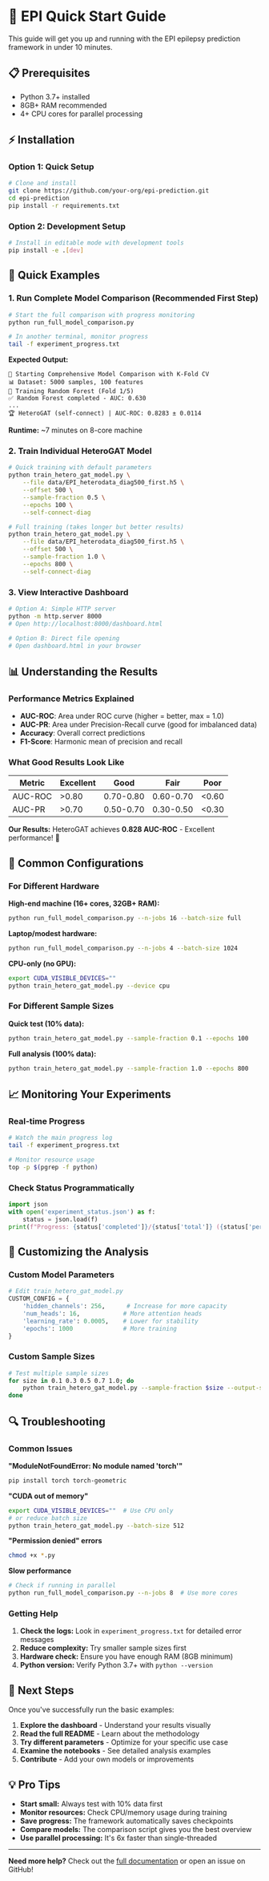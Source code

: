 # 🚀 EPI Quick Start Guide

This guide will get you up and running with the EPI epilepsy prediction framework in under 10 minutes.

## 📋 Prerequisites

- Python 3.7+ installed
- 8GB+ RAM recommended
- 4+ CPU cores for parallel processing

## ⚡ Installation

### Option 1: Quick Setup
```bash
# Clone and install
git clone https://github.com/your-org/epi-prediction.git
cd epi-prediction
pip install -r requirements.txt
```

### Option 2: Development Setup
```bash
# Install in editable mode with development tools
pip install -e .[dev]
```

## 🎯 Quick Examples

### 1. Run Complete Model Comparison (Recommended First Step)

```bash
# Start the full comparison with progress monitoring
python run_full_model_comparison.py

# In another terminal, monitor progress
tail -f experiment_progress.txt
```

**Expected Output:**
```
🔬 Starting Comprehensive Model Comparison with K-Fold CV
📊 Dataset: 5000 samples, 100 features
🤖 Training Random Forest (Fold 1/5)
✅ Random Forest completed - AUC: 0.630
...
🏆 HeteroGAT (self-connect) | AUC-ROC: 0.8283 ± 0.0114
```

**Runtime:** ~7 minutes on 8-core machine

### 2. Train Individual HeteroGAT Model

```bash
# Quick training with default parameters
python train_hetero_gat_model.py \
    --file data/EPI_heterodata_diag500_first.h5 \
    --offset 500 \
    --sample-fraction 0.5 \
    --epochs 100 \
    --self-connect-diag

# Full training (takes longer but better results)
python train_hetero_gat_model.py \
    --file data/EPI_heterodata_diag500_first.h5 \
    --offset 500 \
    --sample-fraction 1.0 \
    --epochs 800 \
    --self-connect-diag
```

### 3. View Interactive Dashboard

```bash
# Option A: Simple HTTP server
python -m http.server 8000
# Open http://localhost:8000/dashboard.html

# Option B: Direct file opening
# Open dashboard.html in your browser
```

## 📊 Understanding the Results

### Performance Metrics Explained

- **AUC-ROC**: Area under ROC curve (higher = better, max = 1.0)
- **AUC-PR**: Area under Precision-Recall curve (good for imbalanced data)
- **Accuracy**: Overall correct predictions
- **F1-Score**: Harmonic mean of precision and recall

### What Good Results Look Like

| Metric | Excellent | Good | Fair | Poor |
|--------|-----------|------|------|------|
| AUC-ROC | >0.80 | 0.70-0.80 | 0.60-0.70 | <0.60 |
| AUC-PR | >0.70 | 0.50-0.70 | 0.30-0.50 | <0.30 |

**Our Results:** HeteroGAT achieves **0.828 AUC-ROC** - Excellent performance! 🎉

## 🔧 Common Configurations

### For Different Hardware

**High-end machine (16+ cores, 32GB+ RAM):**
```bash
python run_full_model_comparison.py --n-jobs 16 --batch-size full
```

**Laptop/modest hardware:**
```bash
python run_full_model_comparison.py --n-jobs 4 --batch-size 1024
```

**CPU-only (no GPU):**
```bash
export CUDA_VISIBLE_DEVICES=""
python train_hetero_gat_model.py --device cpu
```

### For Different Sample Sizes

**Quick test (10% data):**
```bash
python train_hetero_gat_model.py --sample-fraction 0.1 --epochs 100
```

**Full analysis (100% data):**
```bash
python train_hetero_gat_model.py --sample-fraction 1.0 --epochs 800
```

## 📈 Monitoring Your Experiments

### Real-time Progress
```bash
# Watch the main progress log
tail -f experiment_progress.txt

# Monitor resource usage
top -p $(pgrep -f python)
```

### Check Status Programmatically
```python
import json
with open('experiment_status.json') as f:
    status = json.load(f)
print(f"Progress: {status['completed']}/{status['total']} ({status['percentage']:.1f}%)")
```

## 🎨 Customizing the Analysis

### Custom Model Parameters
```python
# Edit train_hetero_gat_model.py
CUSTOM_CONFIG = {
    'hidden_channels': 256,      # Increase for more capacity
    'num_heads': 16,            # More attention heads
    'learning_rate': 0.0005,    # Lower for stability
    'epochs': 1000              # More training
}
```

### Custom Sample Sizes
```bash
# Test multiple sample sizes
for size in 0.1 0.3 0.5 0.7 1.0; do
    python train_hetero_gat_model.py --sample-fraction $size --output-suffix "_size_$size"
done
```

## 🔍 Troubleshooting

### Common Issues

**"ModuleNotFoundError: No module named 'torch'"**
```bash
pip install torch torch-geometric
```

**"CUDA out of memory"**
```bash
export CUDA_VISIBLE_DEVICES=""  # Use CPU only
# or reduce batch size
python train_hetero_gat_model.py --batch-size 512
```

**"Permission denied" errors**
```bash
chmod +x *.py
```

**Slow performance**
```bash
# Check if running in parallel
python run_full_model_comparison.py --n-jobs 8  # Use more cores
```

### Getting Help

1. **Check the logs:** Look in `experiment_progress.txt` for detailed error messages
2. **Reduce complexity:** Try smaller sample sizes first
3. **Hardware check:** Ensure you have enough RAM (8GB minimum)
4. **Python version:** Verify Python 3.7+ with `python --version`

## 🎯 Next Steps

Once you've successfully run the basic examples:

1. **Explore the dashboard** - Understand your results visually
2. **Read the full README** - Learn about the methodology
3. **Try different parameters** - Optimize for your specific use case
4. **Examine the notebooks** - See detailed analysis examples
5. **Contribute** - Add your own models or improvements

## 💡 Pro Tips

- **Start small:** Always test with 10% data first
- **Monitor resources:** Check CPU/memory usage during training
- **Save progress:** The framework automatically saves checkpoints
- **Compare models:** The comparison script gives you the best overview
- **Use parallel processing:** It's 6x faster than single-threaded

---

**Need more help?** Check out the [full documentation](README.md) or open an issue on GitHub!